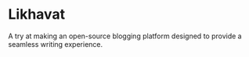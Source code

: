 # Likhavat
A try at making an open-source blogging platform designed to provide a seamless writing experience.
